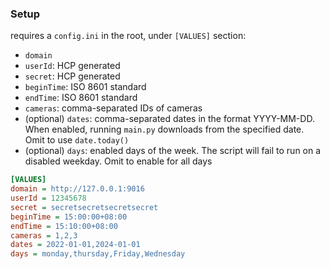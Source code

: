### Setup

requires a `config.ini` in the root, under `[VALUES]` section:

- `domain`
- `userId`: HCP generated
- `secret`: HCP generated
- `beginTime`: ISO 8601 standard
- `endTime`: ISO 8601 standard
- `cameras`: comma-separated IDs of cameras
- (optional) `dates`: comma-separated dates in the format YYYY-MM-DD. When enabled, running `main.py` downloads from the specified date. Omit to use `date.today()`
- (optional) `days`: enabled days of the week. The script will fail to run on a disabled weekday. Omit to enable for all days

```ini
[VALUES]
domain = http://127.0.0.1:9016
userId = 12345678
secret = secretsecretsecretsecret
beginTime = 15:00:00+08:00
endTime = 15:10:00+08:00
cameras = 1,2,3
dates = 2022-01-01,2024-01-01
days = monday,thursday,Friday,Wednesday
```